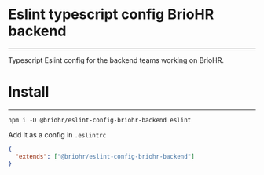 # Eslint typescript config BrioHR backend
<hr>
Typescript Eslint config for the backend teams working on BrioHR.

# Install
<hr>

```
npm i -D @briohr/eslint-config-briohr-backend eslint
```

Add it as a config in ```.eslintrc```
```json
{
  "extends": ["@briohr/eslint-config-briohr-backend"]
}
```
